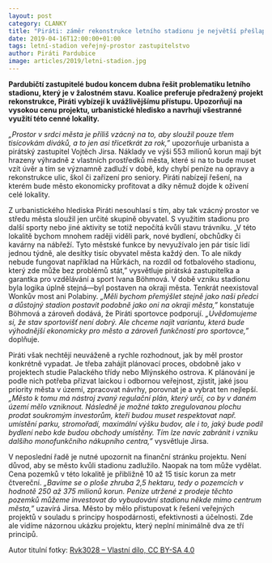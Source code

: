 ```yaml
---
layout: post
category: CLANKY
title: "Piráti: záměr rekonstrukce letního stadionu je největší přešlap současného vedení"
date: 2019-04-16T12:00:00+01:00
tags: letní-stadion veřejný-prostor zastupitelstvo
author: Piráti Pardubice
image: articles/2019/letni-stadion.jpg
---
```


**Pardubičtí zastupitelé budou koncem dubna řešit problematiku letního stadionu,
který je v žalostném stavu. Koalice preferuje předražený projekt rekonstrukce,
Piráti vybízejí k uvážlivějšímu přístupu. Upozorňují na vysokou cenu projektu,
urbanistické hledisko a navrhují všestranné využití této cenné lokality.**

*„Prostor v srdci města je příliš vzácný na to, aby sloužil pouze třem tisícovkám
diváků, a to jen asi třicetkrát za rok,”* upozorňuje urbanista a pirátský
zastupitel Vojtěch Jirsa. Náklady ve výši 553 milionů korun mají být hrazeny
výhradně z vlastních prostředků města, které si na to bude muset vzít úvěr a tím
se významně zadluží v době, kdy chybí peníze na opravy a rekonstrukce ulic, škol
či zařízení pro seniory. Piráti nabízejí řešení, na kterém bude město ekonomicky
profitovat a díky němuž dojde k oživení celé lokality.

Z urbanistického hlediska Piráti nesouhlasí s tím, aby tak vzácný prostor ve
středu města sloužil jen určité skupině obyvatel. S využitím stadionu pro další
sporty nebo jiné aktivity se totiž nepočítá kvůli stavu trávníku. „V této
lokalitě bychom mnohem raději viděli park, nové bydlení, obchůdky či kavárny na
nábřeží. Tyto městské funkce by nevyužívalo jen pár tisíc lidí jednou týdně, ale
desítky tisíc obyvatel města každý den. To ale nikdy nebude fungovat například
na Hůrkách, na rozdíl od fotbalového stadionu, který zde může bez problémů
stát,” vysvětluje pirátská zastupitelka a garantka pro vzdělávání a sport Ivana
Böhmová. V době vzniku stadionu byla logika úplně stejná—byl postaven na okraji
města. Tenkrát neexistoval Wonkův most ani Polabiny. *„Měli bychom přemýšlet
stejně jako naši předci a důstojný stadion postavit podobně jako oni na okraji
města,”* konstatuje Böhmová a zároveň dodává, že Piráti sportovce podporují.
*„Uvědomujeme si, že stav sportovišť není dobrý. Ale chceme najít variantu, která
bude výhodnější ekonomicky pro město a zároveň funkčností pro sportovce,”*
doplňuje.

Piráti však nechtějí neuváženě a rychle rozhodnout, jak by měl prostor konkrétně
vypadat. Je třeba zahájit plánovací proces, obdobně jako v projektech studie
Palackého třídy nebo Mlýnského ostrova. K plánování je podle nich potřeba
přizvat laickou i odbornou veřejnost, zjistit, jaké jsou priority města v území,
zpracovat návrhy, porovnat je a vybrat ten nejlepší. *„Město k tomu má nástroj
zvaný regulační plán, který určí, co by v daném území mělo vzniknout. Následně
je možné takto zregulovanou plochu prodat soukromým investorům, kteří budou
muset respektovat např. umístění parku, stromořadí, maximální výšku budov, ale i
to, jaký bude podíl bydlení nebo kde budou obchody umístěny. Tím lze navíc
zabránit i vzniku dalšího monofunkčního nákupního centra,”* vysvětluje Jirsa.

V neposlední řadě je nutné upozornit na finanční stránku projektu. Není důvod,
aby se město kvůli stadionu zadlužilo. Naopak na tom může vydělat. Cena pozemků
v této lokalitě je přibližně 10 až 15 tisíc korun za metr čtvereční. *„Bavíme se
o ploše zhruba 2,5 hektaru, tedy o pozemcích v hodnotě 250 až 375 milionů korun.
Peníze utržené z prodeje těchto pozemků můžeme investovat do vybudování stadionu
někde mimo centrum města,”* uzavírá Jirsa. Město by mělo přistupovat k řešení
veřejných projektů v souladu s principy hospodárnosti, efektivnosti a účelnosti.
Zde ale vidíme názornou ukázku projektu, který neplní minimálně dva ze tří
principů.

Autor titulní fotky: [Rvk3028 – Vlastní dílo, CC BY-SA 4.0](https://commons.wikimedia.org/w/index.php?curid=45778696)
